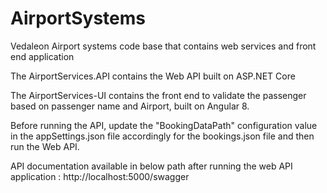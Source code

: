 # AirportSystems
Vedaleon Airport systems code base that contains web services and front end application

The AirportServices.API contains the Web API built on ASP.NET Core

The AirportServices-UI contains the front end to validate the passenger based on passenger name and Airport, built on Angular 8.

Before running the API, update the "BookingDataPath" configuration value in the appSettings.json file accordingly for the bookings.json file and then run the Web API.

API documentation available in below path after running the web API application : http://localhost:5000/swagger


